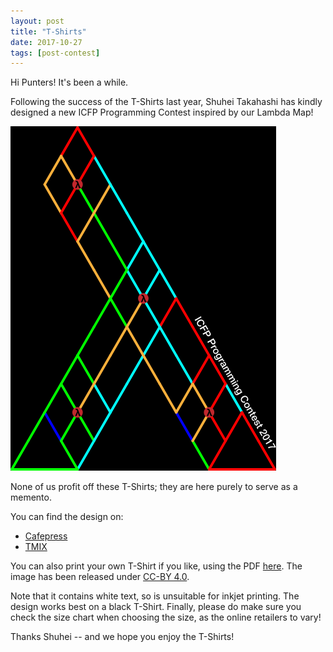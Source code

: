 ```yaml
---
layout: post
title: "T-Shirts"
date: 2017-10-27
tags: [post-contest]
---
```


Hi Punters! It's been a while.

Following the success of the T-Shirts last year, Shuhei Takahashi has kindly
designed a new ICFP Programming Contest inspired by our Lambda Map!

![alt text](/static/tees.png "t-shirts")

None of us profit off these T-Shirts; they are here purely to serve as a
memento.

You can find the design on:
  * [Cafepress](http://www.cafepress.com/cp/customize/product2.aspx?number=146062936)
  * [TMIX](https://tmix.jp/designs/3465031)

You can also print your own T-Shirt if you like, using the PDF
[here](https://drive.google.com/open?id=0ByBuTZcK8iVlUWhFci1qN1dQaHc). The image
has been released under [CC-BY 4.0](https://creativecommons.org/licenses/by/4.0/).

Note that it contains white text, so is unsuitable for inkjet printing. The
design works best on a black T-Shirt. Finally, please do make sure you check the
size chart when choosing the size, as the online retailers to vary!

Thanks Shuhei -- and we hope you enjoy the T-Shirts!

